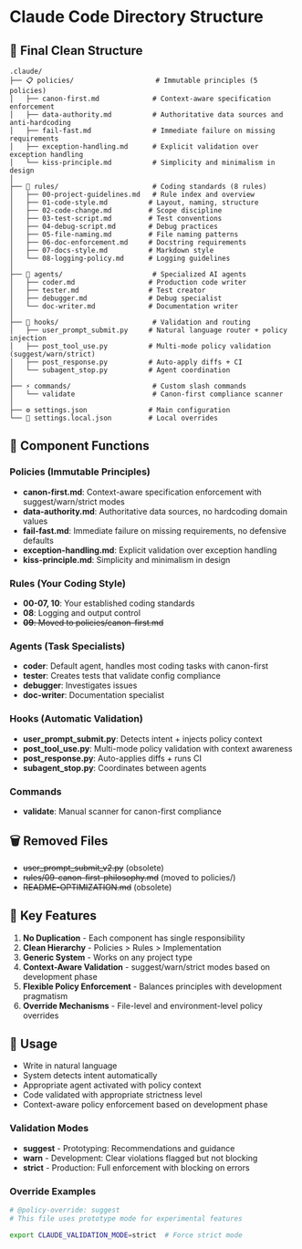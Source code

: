 # Claude Code Directory Structure

## 📁 Final Clean Structure

```
.claude/
├── 📋 policies/                    # Immutable principles (5 policies) 
│   ├── canon-first.md             # Context-aware specification enforcement
│   ├── data-authority.md          # Authoritative data sources and anti-hardcoding
│   ├── fail-fast.md               # Immediate failure on missing requirements
│   ├── exception-handling.md      # Explicit validation over exception handling
│   └── kiss-principle.md          # Simplicity and minimalism in design
│
├── 📜 rules/                       # Coding standards (8 rules)
│   ├── 00-project-guidelines.md   # Rule index and overview
│   ├── 01-code-style.md          # Layout, naming, structure
│   ├── 02-code-change.md         # Scope discipline
│   ├── 03-test-script.md         # Test conventions
│   ├── 04-debug-script.md        # Debug practices
│   ├── 05-file-naming.md         # File naming patterns
│   ├── 06-doc-enforcement.md     # Docstring requirements
│   ├── 07-docs-style.md          # Markdown style
│   └── 08-logging-policy.md      # Logging guidelines
│
├── 🤖 agents/                      # Specialized AI agents
│   ├── coder.md                  # Production code writer
│   ├── tester.md                 # Test creator
│   ├── debugger.md               # Debug specialist
│   └── doc-writer.md             # Documentation writer
│
├── 🔗 hooks/                       # Validation and routing
│   ├── user_prompt_submit.py     # Natural language router + policy injection
│   ├── post_tool_use.py          # Multi-mode policy validation (suggest/warn/strict)
│   ├── post_response.py          # Auto-apply diffs + CI
│   └── subagent_stop.py          # Agent coordination
│
├── ⚡ commands/                    # Custom slash commands  
│   └── validate                   # Canon-first compliance scanner
│
├── ⚙️ settings.json               # Main configuration
└── 🔧 settings.local.json         # Local overrides
```

## 🔧 Component Functions

### Policies (Immutable Principles)
- **canon-first.md**: Context-aware specification enforcement with suggest/warn/strict modes
- **data-authority.md**: Authoritative data sources, no hardcoding domain values
- **fail-fast.md**: Immediate failure on missing requirements, no defensive defaults
- **exception-handling.md**: Explicit validation over exception handling
- **kiss-principle.md**: Simplicity and minimalism in design

### Rules (Your Coding Style) 
- **00-07, 10**: Your established coding standards
- **08**: Logging and output control
- ~~**09**: Moved to policies/canon-first.md~~

### Agents (Task Specialists)
- **coder**: Default agent, handles most coding tasks with canon-first
- **tester**: Creates tests that validate config compliance  
- **debugger**: Investigates issues
- **doc-writer**: Documentation specialist

### Hooks (Automatic Validation)
- **user_prompt_submit.py**: Detects intent + injects policy context
- **post_tool_use.py**: Multi-mode policy validation with context awareness
- **post_response.py**: Auto-applies diffs + runs CI
- **subagent_stop.py**: Coordinates between agents

### Commands
- **validate**: Manual scanner for canon-first compliance

## 🗑️ Removed Files
- ~~user_prompt_submit_v2.py~~ (obsolete)
- ~~rules/09-canon-first-philosophy.md~~ (moved to policies/)
- ~~README-OPTIMIZATION.md~~ (obsolete)

## 🎯 Key Features
1. **No Duplication** - Each component has single responsibility
2. **Clean Hierarchy** - Policies > Rules > Implementation
3. **Generic System** - Works on any project type
4. **Context-Aware Validation** - suggest/warn/strict modes based on development phase
5. **Flexible Policy Enforcement** - Balances principles with development pragmatism
6. **Override Mechanisms** - File-level and environment-level policy overrides

## 🚀 Usage
- Write in natural language
- System detects intent automatically  
- Appropriate agent activated with policy context
- Code validated with appropriate strictness level
- Context-aware policy enforcement based on development phase

### Validation Modes
- **suggest** - Prototyping: Recommendations and guidance
- **warn** - Development: Clear violations flagged but not blocking
- **strict** - Production: Full enforcement with blocking on errors

### Override Examples
```python
# @policy-override: suggest
# This file uses prototype mode for experimental features
```

```bash
export CLAUDE_VALIDATION_MODE=strict  # Force strict mode
```